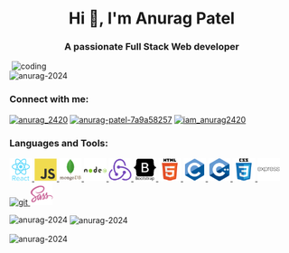 

<!--
### Hi there 👋
**anurag-2024/anurag-2024** is a ✨ _special_ ✨ repository because its `README.md` (this file) appears on your GitHub profile.
Here are some ideas to get you started:
- 👯 I’m looking to collaborate on ...
- 🤔 I’m looking for help with ...
- 💬 Ask me about ...
- 🔭 I’m currently working on improving my Web development Skills.
- 🌱 I’m currently learning Computer Science and Engineering.
- 📫 How to reach me:  **anuragpatel20june@gmail.com**
- 😄 Pronouns: ...
- ⚡ Fun fact: ...
-->


<h1 align="center">Hi 👋, I'm Anurag Patel</h1>
<h3 align="center">A passionate Full Stack Web developer</h3>
<img align="right" alt="coding" width="500" src="https://i.pinimg.com/originals/54/c9/af/54c9af226721e95539a5cd9592d635bb.gif"/>
<p align="left"> <img src="https://komarev.com/ghpvc/?username=anurag-2024&label=Profile%20views&color=0e75b6&style=flat" alt="anurag-2024" /> </p>

<h3 align="left">Connect with me:</h3>
<p align="left">
<a href="https://twitter.com/anurag_2420" target="blank"><img align="center" src="https://raw.githubusercontent.com/rahuldkjain/github-profile-readme-generator/master/src/images/icons/Social/twitter.svg" alt="anurag_2420" height="30" width="40" /></a>
<a href="https://linkedin.com/in/anurag-patel-7a9a58257" target="blank"><img align="center" src="https://raw.githubusercontent.com/rahuldkjain/github-profile-readme-generator/master/src/images/icons/Social/linked-in-alt.svg" alt="anurag-patel-7a9a58257" height="30" width="40" /></a>
<a href="https://instagram.com/iam_anurag2420" target="blank"><img align="center" src="https://raw.githubusercontent.com/rahuldkjain/github-profile-readme-generator/master/src/images/icons/Social/instagram.svg" alt="iam_anurag2420" height="30" width="40" /></a>
</p>

<h3 align="left">Languages and Tools:</h3>
<p align="left" width="400" gap="3">
<a href="https://reactjs.org/" target="_blank" rel="noreferrer"> <img src="https://raw.githubusercontent.com/devicons/devicon/master/icons/react/react-original-wordmark.svg" alt="react" width="40" height="40"/> </a>
  <a href="https://developer.mozilla.org/en-US/docs/Web/JavaScript" target="_blank" rel="noreferrer"> <img src="https://raw.githubusercontent.com/devicons/devicon/master/icons/javascript/javascript-original.svg" alt="javascript" width="40" height="40"/> </a>
<a href="https://www.mongodb.com/" target="_blank" rel="noreferrer"> <img src="https://raw.githubusercontent.com/devicons/devicon/master/icons/mongodb/mongodb-original-wordmark.svg" alt="mongodb" width="40" height="40"/> </a>
<a href="https://nodejs.org" target="_blank" rel="noreferrer"> <img src="https://raw.githubusercontent.com/devicons/devicon/master/icons/nodejs/nodejs-original-wordmark.svg" alt="nodejs" width="40" height="40"/> </a>
<a href="https://redux.js.org" target="_blank" rel="noreferrer"> <img src="https://raw.githubusercontent.com/devicons/devicon/master/icons/redux/redux-original.svg" alt="redux" width="40" height="40"/> </a>
<a href="https://getbootstrap.com" target="_blank" rel="noreferrer"> <img src="https://raw.githubusercontent.com/devicons/devicon/master/icons/bootstrap/bootstrap-plain-wordmark.svg" alt="bootstrap" width="40" height="40"/> </a>
  <a href="https://www.w3.org/html/" target="_blank" rel="noreferrer"> <img src="https://raw.githubusercontent.com/devicons/devicon/master/icons/html5/html5-original-wordmark.svg" alt="html5" width="40" height="40"/> </a> 
<a href="https://www.cprogramming.com/" target="_blank" rel="noreferrer"> <img src="https://raw.githubusercontent.com/devicons/devicon/master/icons/c/c-original.svg" alt="c" width="40" height="40"/> </a> <a href="https://www.w3schools.com/cpp/" target="_blank" rel="noreferrer"> <img src="https://raw.githubusercontent.com/devicons/devicon/master/icons/cplusplus/cplusplus-original.svg" alt="cplusplus" width="40" height="40"/> </a>
<a href="https://www.w3schools.com/css/" target="_blank" rel="noreferrer"> <img src="https://raw.githubusercontent.com/devicons/devicon/master/icons/css3/css3-original-wordmark.svg" alt="css3" width="40" height="40"/> </a>
<a href="https://expressjs.com" target="_blank" rel="noreferrer"> <img src="https://raw.githubusercontent.com/devicons/devicon/master/icons/express/express-original-wordmark.svg" alt="express" width="40" height="40"/> </a>
<a href="https://git-scm.com/" target="_blank" rel="noreferrer"> <img src="https://www.vectorlogo.zone/logos/git-scm/git-scm-icon.svg" alt="git" width="40" height="40"/> </a>
<a href="https://sass-lang.com" target="_blank" rel="noreferrer"> <img src="https://raw.githubusercontent.com/devicons/devicon/master/icons/sass/sass-original.svg" alt="sass" width="40" height="40"/> </a> </p>

<p><img align="left" src="https://github-readme-stats.vercel.app/api/top-langs?username=anurag-2024&show_icons=true&locale=en&layout=compact" alt="anurag-2024" /></p>

<p>&nbsp;<img align="center" src="https://github-readme-stats.vercel.app/api?username=anurag-2024&show_icons=true&locale=en" alt="anurag-2024" /></p>

<p><img align="center" src="https://github-readme-streak-stats.herokuapp.com/?user=anurag-2024&" alt="anurag-2024" /></p>

